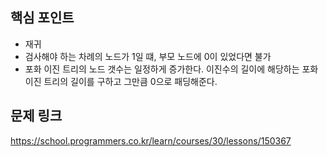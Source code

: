 ## 핵심 포인트

- 재귀
- 검사해야 하는 차례의 노드가 1일 떄, 부모 노드에 0이 있었다면 불가
- 포화 이진 트리의 노드 갯수는 일정하게 증가한다. 이진수의 길이에 해당하는 포화 이진 트리의 길이를 구하고 그만큼 0으로 패딩해준다.

## 문제 링크

https://school.programmers.co.kr/learn/courses/30/lessons/150367

